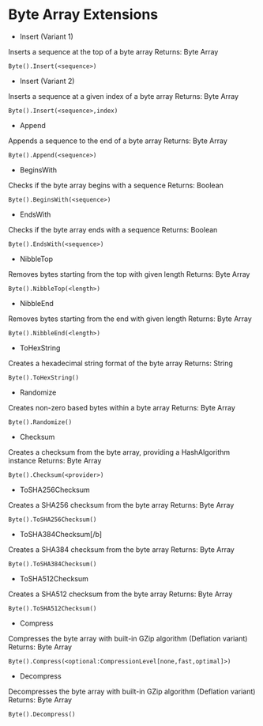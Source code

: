 # Byte Array Extensions

- Insert (Variant 1)

Inserts a sequence at the top of a byte array
Returns: Byte Array
```
Byte().Insert(<sequence>)
```

- Insert (Variant 2)

Inserts a sequence at a given index of a byte array
Returns: Byte Array
```
Byte().Insert(<sequence>,index)
```

- Append

Appends a sequence to the end of a byte array
Returns: Byte Array
```
Byte().Append(<sequence>)
```

- BeginsWith

Checks if the byte array begins with a sequence
Returns: Boolean
```
Byte().BeginsWith(<sequence>)
```

- EndsWith

Checks if the byte array ends with a sequence
Returns: Boolean
```
Byte().EndsWith(<sequence>)
```

- NibbleTop

Removes bytes starting from the top with given length
Returns: Byte Array
```
Byte().NibbleTop(<length>)
```

- NibbleEnd

Removes bytes starting from the end with given length
Returns: Byte Array
```
Byte().NibbleEnd(<length>)
```

- ToHexString

Creates a hexadecimal string format of the byte array
Returns: String
```
Byte().ToHexString()
```

- Randomize

Creates non-zero based bytes within a byte array
Returns: Byte Array
```
Byte().Randomize()
```

- Checksum

Creates a checksum from the byte array, providing a HashAlgorithm instance
Returns: Byte Array
```
Byte().Checksum(<provider>)
```

- ToSHA256Checksum

Creates a SHA256 checksum from the byte array
Returns: Byte Array
```
Byte().ToSHA256Checksum()
```

- ToSHA384Checksum[/b]

Creates a SHA384 checksum from the byte array
Returns: Byte Array
```
Byte().ToSHA384Checksum()
```

- ToSHA512Checksum

Creates a SHA512 checksum from the byte array
Returns: Byte Array
```
Byte().ToSHA512Checksum()
```

- Compress

Compresses the byte array with built-in GZip algorithm (Deflation variant)
Returns: Byte Array
```
Byte().Compress(<optional:CompressionLevel[none,fast,optimal]>)
```

- Decompress

Decompresses the byte array with built-in GZip algorithm (Deflation variant)
Returns: Byte Array
```
Byte().Decompress()
```
